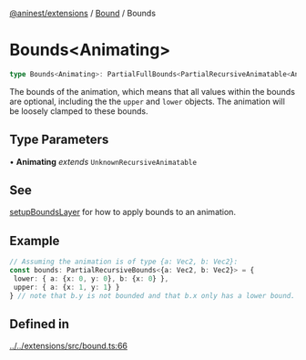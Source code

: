 [@aninest/extensions](../../index.md) / [Bound](../index.md) / Bounds

# Bounds\<Animating\>

```ts
type Bounds<Animating>: PartialFullBounds<PartialRecursiveAnimatable<Animating>>;
```

The bounds of the animation, which means that all values within
the bounds are optional, including the the `upper` and `lower` objects.
The animation will be loosely clamped to these bounds.

## Type Parameters

• **Animating** *extends* `UnknownRecursiveAnimatable`

## See

[setupBoundsLayer](../functions/setupBoundsLayer.md) for how to apply bounds to an animation.

## Example

```ts
// Assuming the animation is of type {a: Vec2, b: Vec2}:
const bounds: PartialRecursiveBounds<{a: Vec2, b: Vec2}> = {
 lower: { a: {x: 0, y: 0}, b: {x: 0} },
 upper: { a: {x: 1, y: 1} }
} // note that b.y is not bounded and that b.x only has a lower bound. This is perfectly valid.
```

## Defined in

[../../extensions/src/bound.ts:66](https://github.com/zphrs/aninest/blob/d10ff1271505e062a71fdb453fe27ee5103a9c80/extensions/src/bound.ts#L66)
